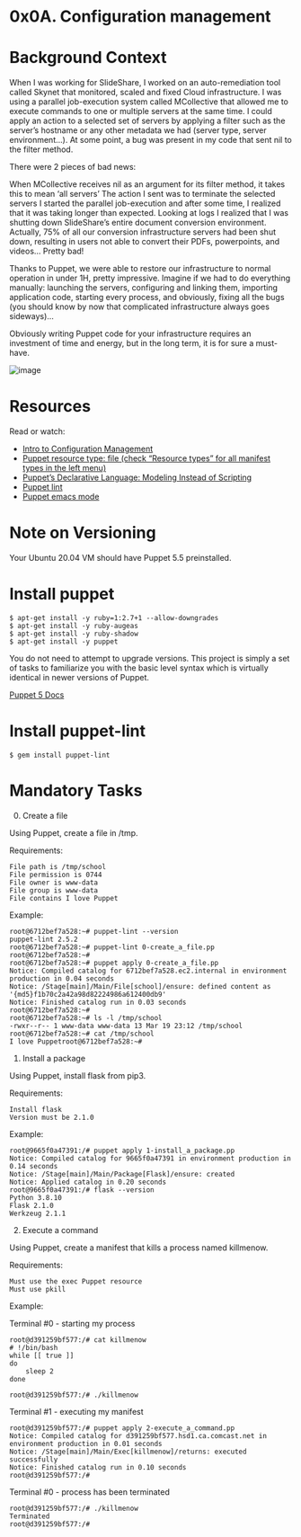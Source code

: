 # 0x0A. Configuration management

# Background Context

When I was working for SlideShare, I worked on an auto-remediation tool called Skynet that monitored, scaled and fixed Cloud infrastructure. I was using a parallel job-execution system called MCollective that allowed me to execute commands to one or multiple servers at the same time. I could apply an action to a selected set of servers by applying a filter such as the server’s hostname or any other metadata we had (server type, server environment…). At some point, a bug was present in my code that sent nil to the filter method.

There were 2 pieces of bad news:

When MCollective receives nil as an argument for its filter method, it takes this to mean ‘all servers’
The action I sent was to terminate the selected servers
I started the parallel job-execution and after some time, I realized that it was taking longer than expected. Looking at logs I realized that I was shutting down SlideShare’s entire document conversion environment. Actually, 75% of all our conversion infrastructure servers had been shut down, resulting in users not able to convert their PDFs, powerpoints, and videos… Pretty bad!

Thanks to Puppet, we were able to restore our infrastructure to normal operation in under 1H, pretty impressive. Imagine if we had to do everything manually: launching the servers, configuring and linking them, importing application code, starting every process, and obviously, fixing all the bugs (you should know by now that complicated infrastructure always goes sideways)…

Obviously writing Puppet code for your infrastructure requires an investment of time and energy, but in the long term, it is for sure a must-have.

![image](https://s3.amazonaws.com/intranet-projects-files/holbertonschool-sysadmin_devops/292/4i8il3B.gif)

# Resources
Read or watch:

- [Intro to Configuration Management](https://www.digitalocean.com/community/tutorials/an-introduction-to-configuration-management)
- [Puppet resource type: file (check “Resource types” for all manifest types in the left menu)](https://www.puppet.com/docs/puppet/5.5/types/file.html)
- [Puppet’s Declarative Language: Modeling Instead of Scripting](https://www.puppet.com/blog)
- [Puppet lint](http://puppet-lint.com)
- [Puppet emacs mode](https://github.com/voxpupuli/puppet-mode)

# Note on Versioning

Your Ubuntu 20.04 VM should have Puppet 5.5 preinstalled.

# Install puppet
    $ apt-get install -y ruby=1:2.7+1 --allow-downgrades
    $ apt-get install -y ruby-augeas
    $ apt-get install -y ruby-shadow
    $ apt-get install -y puppet
You do not need to attempt to upgrade versions. This project is simply a set of tasks to familiarize you with the basic level syntax which is virtually identical in newer versions of Puppet.

[Puppet 5 Docs](https://www.puppet.com/docs/puppet/5.5/puppet_index.html)

# Install puppet-lint
    $ gem install puppet-lint

# Mandatory Tasks

0. Create a file

Using Puppet, create a file in /tmp.

Requirements:

    File path is /tmp/school
    File permission is 0744
    File owner is www-data
    File group is www-data
    File contains I love Puppet
Example:

    root@6712bef7a528:~# puppet-lint --version
    puppet-lint 2.5.2
    root@6712bef7a528:~# puppet-lint 0-create_a_file.pp
    root@6712bef7a528:~#
    root@6712bef7a528:~# puppet apply 0-create_a_file.pp
    Notice: Compiled catalog for 6712bef7a528.ec2.internal in environment production in 0.04 seconds
    Notice: /Stage[main]/Main/File[school]/ensure: defined content as '{md5}f1b70c2a42a98d82224986a612400db9'
    Notice: Finished catalog run in 0.03 seconds
    root@6712bef7a528:~#
    root@6712bef7a528:~# ls -l /tmp/school
    -rwxr--r-- 1 www-data www-data 13 Mar 19 23:12 /tmp/school
    root@6712bef7a528:~# cat /tmp/school
    I love Puppetroot@6712bef7a528:~#

1. Install a package

Using Puppet, install flask from pip3.

Requirements:

    Install flask
    Version must be 2.1.0
Example:

    root@9665f0a47391:/# puppet apply 1-install_a_package.pp
    Notice: Compiled catalog for 9665f0a47391 in environment production in 0.14 seconds
    Notice: /Stage[main]/Main/Package[Flask]/ensure: created
    Notice: Applied catalog in 0.20 seconds
    root@9665f0a47391:/# flask --version
    Python 3.8.10
    Flask 2.1.0
    Werkzeug 2.1.1

2. Execute a command

Using Puppet, create a manifest that kills a process named killmenow.

Requirements:

    Must use the exec Puppet resource
    Must use pkill
Example:

Terminal #0 - starting my process

    root@d391259bf577:/# cat killmenow
    # !/bin/bash
    while [[ true ]]
    do
        sleep 2
    done

    root@d391259bf577:/# ./killmenow
Terminal #1 - executing my manifest

    root@d391259bf577:/# puppet apply 2-execute_a_command.pp
    Notice: Compiled catalog for d391259bf577.hsd1.ca.comcast.net in environment production in 0.01 seconds
    Notice: /Stage[main]/Main/Exec[killmenow]/returns: executed successfully
    Notice: Finished catalog run in 0.10 seconds
    root@d391259bf577:/#
Terminal #0 - process has been terminated

    root@d391259bf577:/# ./killmenow
    Terminated
    root@d391259bf577:/#

